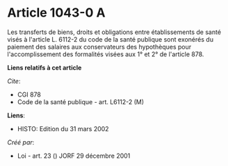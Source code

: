 # Article 1043-0 A

Les transferts de biens, droits et obligations entre établissements de santé visés à l'article L. 6112-2 du code de la santé
publique sont exonérés du paiement des salaires aux conservateurs des hypothèques pour l'accomplissement des formalités
visées aux 1° et 2° de l'article 878.

**Liens relatifs à cet article**

_Cite_:

  - CGI 878
  - Code de la santé publique - art. L6112-2 (M)

**Liens**:

  - HISTO: Edition du 31 mars 2002

_Créé par_:

  - Loi - art. 23 () JORF 29 décembre 2001
